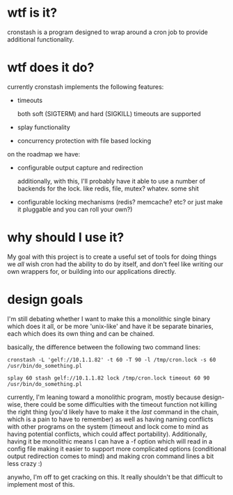 # wtf is it?
cronstash is a program designed to wrap around a cron job to provide
additional functionality.

# wtf does it do?

currently cronstash implements the following features:

* timeouts

	both soft (SIGTERM) and hard (SIGKILL) timeouts are supported

* splay functionality
* concurrency protection with file based locking

on the roadmap we have:

* configurable output capture and redirection

	additionally, with this, I'll probably have it able to use a number of
	backends for the lock. like redis, file, mutex? whatev. some shit

* configurable locking mechanisms (redis? memcache? etc? or just make it pluggable and you can roll your own?)


# why should I use it?

My goal with this project is to create a useful set of tools for doing things we *all*
wish cron had the ability to do by itself, and don't feel like writing our own wrappers
for, or building into our applications directly. 

# design goals

I'm still debating whether I want to make this a monolithic single binary which does
it all, or be more 'unix-like' and have it be separate binaries, each which does
its own thing and can be chained.

basically, the difference between the following two command lines:

	cronstash -L 'gelf://10.1.1.82' -t 60 -T 90 -l /tmp/cron.lock -s 60 /usr/bin/do_something.pl

	splay 60 stash gelf://10.1.1.82 lock /tmp/cron.lock timeout 60 90 /usr/bin/do_something.pl

currently, I'm leaning toward a monolithic program, mostly because design-wise, there
could be some difficulties with the timeout function not killing the right thing (you'd
likely have to make it the *last* command in the chain, which is a pain to have to remember)
as well as having naming conflicts with other programs on the system (timeout and lock
come to mind as having potential conflicts, which could affect portability). Additionally,
having it be monolithic means I can have a -f option which will read in a config file making
it easier to support more complicated options (conditional output redirection comes to mind)
and making cron command lines a bit less crazy :)

anywho, I'm off to get cracking on this. It really shouldn't be that difficult to implement most
of this.

